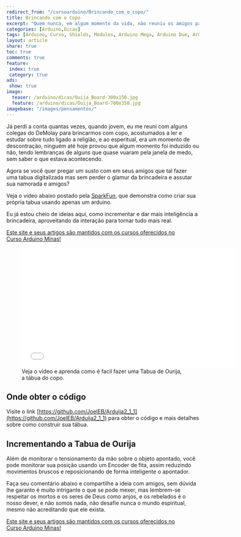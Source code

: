 ```yaml
---
redirect_from: "/cursoarduino/Brincando_com_o_copo/"
title: Brincando com o Copo
excerpt: "Quem nunca, em algum momento da vida, não reuniu os amigos para tentar falar com o mundo sobrenatural? Ainda mais usando um copo?"
categories: [Arduino,Dicas]
tags: [Arduino, Curso, Shields, Modulos, Arduino Mega, Arduino Due, Arduino Uno, Eletrônica, Eletrônica Anlógica, Eletrônica Digital, Sobre Natural, Esperitismo, Tabua de Ouija, Ouija, Esperitos, Sparkfun, CNC]
layout: article
share: true
toc: true
comments: true
feature:
 index: true
 category: true
ads: 
 show: true
image:
  teaser: /arduino/dicas/Ouija_Board-300x150.jpg
  feature: /arduino/dicas/Ouija_Board-700x350.jpg
imagebase: "/images/pensamentos/"
---
```


Já perdi a conta quantas vezes, quando jovem, eu  me reuni com alguns colegas do DeMolay para 
brincarmos com copo, acostumados a ler e estudar sobre tudo ligado a religião, e ao esperitual, 
era um momento de descontração, ninguém até hoje provou que algum momento foi induzido ou não, 
tendo lembranças de alguns que quase vuaram pela janela de medo, sem saber o que estava 
acontecendo.

Agora se você quer pregar um susto com em seus amigos que tal fazer uma tabua digitalizada mas sem 
perder o glamur da brincadeira e assutar sua namorada e amigos?

Veja o vídeo abaixo postado pela [SparkFun](http://sparkfun.com), que demonstra como criar sua própria
tabua usando apenas um arduino.

Eu já estou cheio de ideias aqui, como incrementar e dar mais inteligência a brincadeira, aproveitando
da interação para tornar tudo mais real. 


<a href="/cursoarduino/" class="btn-success">Este site e seus artigos são mantidos com os cursos oferecidos no <br />Curso Arduino Minas!</a>

<figure><iframe width="560" height="315" src="//www.youtube.com/embed/4B7OTyLYf70" frameborder="0" allowfullscreen></iframe>
<figcaption>Veja o video e aprenda como é facil fazer uma Tabua de Ourija, a tábua do copo.</figcaption>
</figure>

## Onde obter o código

Visite o link [https://github.com/JoelEB/Arduija2_1_1](https://github.com/JoelEB/Arduija2_1_1)
para obter o código e mais detalhes sobre como construir sua tábua.

## Incrementando a Tabua de Ourija

Além de monitorar o tensionamento da mão sobre o objeto apontado, você pode monitorar sua posição
usando um Encoder de fita, assim reduzindo movimentos bruscos e reposicionando de forma inteligente 
o apontador.

Faça seu comentário abaixo e compartilhe a ideia com amigos, sem dúvida lhe garanto é muito intrigante
o que se pode mexer, mas lembrem-se respeitar os mortos e os seres de Deus como anjos, e os rebelados
é o nosso dever, e não somos nada, não desafie nunca o mundo espiritual, mesmo não acreditando que ele
exista.

<a href="/cursoarduino/" class="btn-success">Este site e seus artigos são mantidos com os cursos oferecidos no <br />Curso Arduino Minas!</a>
